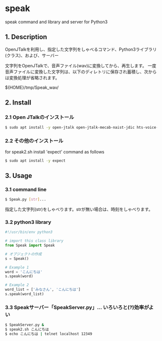 # speak
speak command and library and server for Python3

## 1. Description
OpenJTalkを利用し、指定した文字列をしゃべるコマンド、Python3ライブラリ(クラス)、および、サーバー

文字列をOpenJTalkで、音声ファイル(wav)に変換してから、再生します。
一度音声ファイルに変換した文字列は、以下のディレトリに保存され蓄積し、次からは変換処理が省略されます。

${HOME}/tmp/Speak_wav/

## 2. Install

### 2.1 Open JTalkのインストール

```bash
$ sudo apt install -y open-jtalk open-jtalk-mecab-naist-jdic hts-voice-nitech-jp-atr503-m001
```

### 2.2 その他のインストール

for speak2.sh install 'expect' command as follows
```bash
$ sudo apt install -y expect
```

## 3. Usage

### 3.1 command line

```bash
$ Speak.py [str]...
```
指定した文字列(str)をしゃべります。strが無い場合は、時刻をしゃべります。


### 3.2 python3 library

```python
#!/usr/bin/env python3

# import this class library
from Speak import Speak

# オブジェクトの作成
s = Speak()

# Example 1
word = 'こんにちは'
s.speak(word)

# Example 2
word_list = ['みなさん', 'こんにちは']
s.speak(word_list)
```

### 3.3 Speakサーバー「SpeakServer.py」… いろいろと(?)効率がよい


```bash
$ SpeakServer.py &
$ speak2.sh こんにちは
$ echo こんにちは | telnet localhost 12349
```
